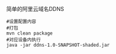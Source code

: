 简单的阿里云域名DDNS

```
#设置配置内容
#打包
mvn clean package
#对应设备内执行
java -jar ddns-1.0-SNAPSHOT-shaded.jar
```
